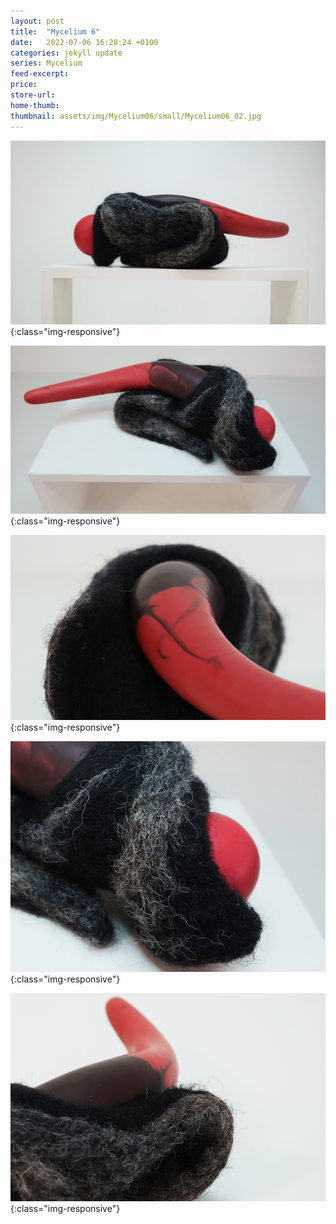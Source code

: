 ```yaml
---
layout: post
title:  "Mycelium 6"
date:   2022-07-06 16:28:24 +0100
categories: jekyll update
series: Mycelium
feed-excerpt:
price: 
store-url: 
home-thumb:
thumbnail: assets/img/Mycelium06/small/Mycelium06_02.jpg
---
```

![Mycelium 6 Sculpture](/assets/img/Mycelium06/Mycelium06_02.jpg){:class="img-responsive"}

![Mycelium 6 Sculpture](/assets/img/Mycelium06/Mycelium06_03.jpg){:class="img-responsive"}

![Mycelium 6 Sculpture](/assets/img/Mycelium06/Mycelium06_04.jpg){:class="img-responsive"}

![Mycelium 6 Sculpture](/assets/img/Mycelium06/Mycelium06_06.jpg){:class="img-responsive"}

![Mycelium 6 Sculpture](/assets/img/Mycelium06/Mycelium06_05.jpg){:class="img-responsive"}
